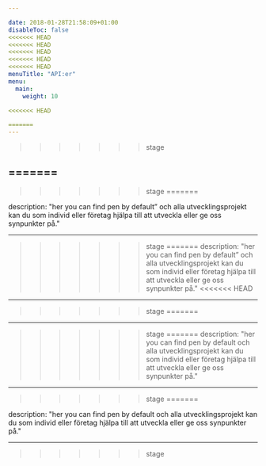 ```yaml
---

date: 2018-01-28T21:58:09+01:00
disableToc: false
<<<<<<< HEAD
<<<<<<< HEAD
<<<<<<< HEAD
<<<<<<< HEAD
<<<<<<< HEAD
menuTitle: "API:er"
menu:
  main:
    weight: 10

<<<<<<< HEAD

=======
---
```

>>>>>>> stage



=======
---
>>>>>>> stage
=======





description: "her you can find pen by default” och alla utvecklingsprojekt kan du som individ eller företag hjälpa till att utveckla eller ge oss synpunkter på."


---
>>>>>>> stage
=======
description: "her you can find pen by default” och alla utvecklingsprojekt kan du som individ eller företag hjälpa till att utveckla eller ge oss synpunkter på."
<<<<<<< HEAD

---
>>>>>>> stage
=======
---
>>>>>>> stage
=======
description: "her you can find pen by default och alla utvecklingsprojekt kan du som individ eller företag hjälpa till att utveckla eller ge oss synpunkter på."
---
>>>>>>> stage
=======





description: "her you can find pen by default och alla utvecklingsprojekt kan du som individ eller företag hjälpa till att utveckla eller ge oss synpunkter på."


---



>>>>>>> stage
